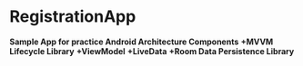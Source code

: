 # RegistrationApp
**Sample App for practice Android Architecture Components**
**+MVVM**
**Lifecycle Library**
**+ViewModel**
**+LiveData**
**+Room Data Persistence Library**
